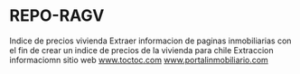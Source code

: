 # REPO-RAGV
Indice de precios vivienda
Extraer informacion de paginas inmobiliarias con el fin de crear un indice de precios de la vivienda para chile
Extraccion informaciomn sitio web www.toctoc.com www.portalinmobiliario.com
